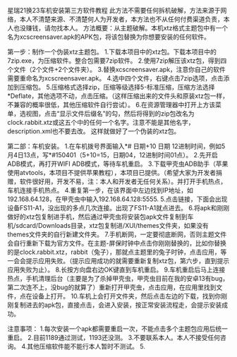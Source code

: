 星瑞21换23车机安装第三方软件教程
此方法不需要任何拆机破解，方法来源于网络，本人不清楚来源、不清楚何人为开发者，本方法也不从任何付费渠道负责，本人也没赚钱，请勿找本人。
方法概要：从主题破解。本机xtz格式主题包中有一个名为xcscreensaver.apk的APK包，将该包替换为你想要安装的任何软件。


第一步：制作一个伪装xtz主题包。
1.下载本项目中的xtz包。下载本项目中的7zip.exe，为压缩软件。整合包需要7zip软件。
2.使用7zip解压该xtz包，得到四个文件（2个文件+2个文件夹）。
3.替换xcscreensaver.apk，注意你自己的软件需要重命名为xcscreensaver.apk。
4.选中四个文件，右键点击7zip选项，点击添加到压缩包。
5.压缩格式选择zip，压缩等级选择5-标准压缩，压缩方法选择*Deflate，其他选项不动，点击压缩。（这样压缩出来的文件头和原装xtz包一样，不兼容的概率很低，其他压缩软件自行尝试）。
6.在资源管理器中打开上方该菜单，选视图，点击“显示文件后缀名”的勾，然后将得到的zip包改名为clock.rabbit.xtz或这五个中的任何一个名字。注意不能是其他名字，description.xml也不要去改。
这样就做好了一个伪装的xtz包。

第二部：车机安装。
1.在车机拨号界面输入*# 日期+10 日期 12进制时间，例如5月4日13点，写*#150401（5+10=15，日期04，12进制时间01点）。
2.先开启ADB模式，再打开WIFI ADB模式，等待车机重启。
3.下载甲壳虫ADB助手（苹果使用atvtools，本项目不提供苹果教程），本项目已提供。（希望大家为开发者捐赠，软件很好用，开发不易，注：本人和开发者无任何关系）。并打开手机热点，车机连接手机热点。
4.重复第一步，在该界面中左边找到IP地址，如192.168.64.128，在甲壳虫中输入192.168.64.128:5555.
5.点击链接，下面会出现设备FS11-A1，没出现的多点几次连接。出现了FS11-A1就点进去。
6.将apk和刚刚做好的xtz包复制进手机，然后通过甲壳虫将安装包apk文件复制到车机/sdcard/Downloads目录，xtz包复制进/XUI/themes文件夹，如果没有themes文件夹的自行新建文件夹。
7.手机断网，一定要彻底断网，否则主题文件会自行重新下载为官方文件。在主题-屏保时钟中点击你刚刚替换的，比如你替换的是clock.rabbit.xtz，rabbit（兔子），那就点主题里的兔子时钟，点击应用，等一会会提示应用失败。（提示应用成功的就需要重新复制xtz包，第六步，直到提示应用失败为止）。
8.长按方向盘右边OK键直到车机重启。
9.车机重启后马上连接热点，手机清理后台（主要是为了杀掉甲壳虫，甲壳虫目前在我的安卓13有bug，第二次连不上，没bug的就算了）重新打开甲壳虫，点击应用，在应用里找到文件，点在设备上打开。
10.车机上会打开文件夹，然后点击左边的下载，找到你刚刚复制进去的apk包，直接点击，会进入安装，按正常安装流程走，会提示安装成功。

注意事项：
1.每次安装一个apk都需要重启一次，不能点击多个主题包应用后统一重启。
2.目前1189通过测试，1193还没测。
3.不要联系本人。本人不接受任何咨询。
4.其他压缩软件能不能行本人暂时不测试。
5.
